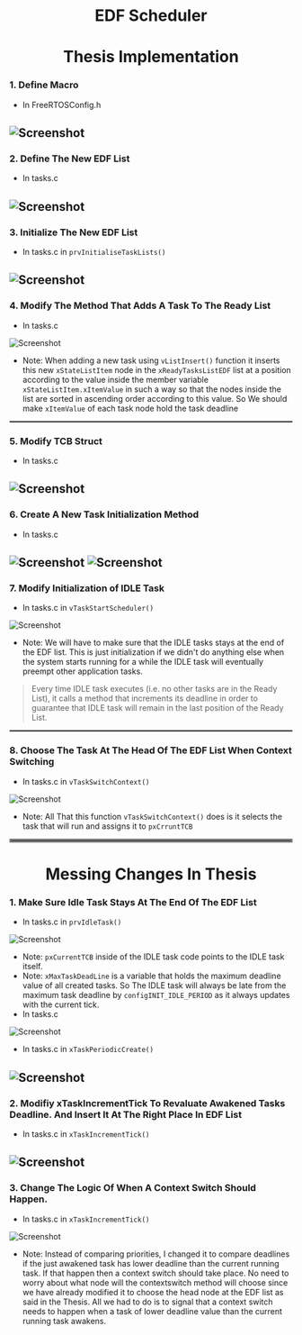<h1 align="center">EDF Scheduler</h1>

<h1 align="center">Thesis Implementation</h1>

### 1. Define Macro
- In FreeRTOSConfig.h

![Screenshot](screenshots/Pasted%20image%2020220923234008.png)
---

### 2. Define The New EDF List
- In tasks.c

![Screenshot](screenshots/Pasted%20image%2020220923221401.png)
---

### 3. Initialize The New EDF List
- In tasks.c in `prvInitialiseTaskLists()`

![Screenshot](screenshots/Pasted%20image%2020220923221925.png)
---

### 4. Modify The Method That Adds A Task To The Ready List
- In tasks.c

![Screenshot](screenshots/Pasted%20image%2020220923224300.png)
- Note: When adding a new task using `vListInsert()` function it inserts this new `xStateListItem` node in the `xReadyTasksListEDF` list at a position according to the value inside the member variable `xStateListItem.xItemValue` in such a way so that the nodes inside the list are sorted in ascending order according to this value. So We should make `xItemValue` of each task node hold the task deadline

<hr style="border:1px solid gray">

### 5. Modify TCB Struct
- In tasks.c

![Screenshot](screenshots/Pasted%20image%2020220923224935.png)
---

### 6. Create A New Task Initialization Method
- In tasks.c

![Screenshot](screenshots/Pasted%20image%2020220923231453.png)
![Screenshot](screenshots/Pasted%20image%2020220923231417.png)
---

### 7. Modify Initialization of IDLE Task
- In tasks.c in `vTaskStartScheduler()`

![Screenshot](screenshots/Pasted%20image%2020220923231857.png)
- Note: We will have to make sure that the IDLE tasks stays at the end of the EDF list. This is just initialization if we didn't do anything else when the system starts running for a while the IDLE task will eventually preempt other application tasks.
> Every time IDLE task executes (i.e. no other tasks are in the Ready List), it calls a method that increments its deadline in order to guarantee that IDLE task will remain in the last position of the Ready List.

<hr style="border:1px solid gray">

### 8. Choose The Task At The Head Of The EDF List When Context Switching
- In tasks.c in `vTaskSwitchContext()`

![Screenshot](screenshots/Pasted%20image%2020220923233123.png)
- Note:  All That this function `vTaskSwitchContext()` does is it selects the task that will run and assigns it to `pxCrruntTCB`

<hr style="border:3px solid gray">

<h1 align="center">Messing Changes In Thesis</h1>


### 1. Make Sure Idle Task Stays At The End Of The EDF List

- In tasks.c in `prvIdleTask()`

![Screenshot](screenshots/Pasted%20image%2020220924023633.png)
- Note: `pxCurrentTCB` inside of the IDLE task code points to the IDLE task itself.
- Note: `xMaxTaskDeadLine` is a variable that holds the maximum deadline value of all created tasks. So The IDLE task will always be late from the maximum task deadline by `configINIT_IDLE_PERIOD` as it always updates with the current tick.
- In tasks.c 

![Screenshot](screenshots/Pasted%20image%2020220924031208.png)
- In tasks.c in `xTaskPeriodicCreate()`

![Screenshot](screenshots/Pasted%20image%2020220924031043.png)
---

### 2. Modifiy xTaskIncrementTick To Revaluate Awakened Tasks Deadline. And Insert It At The Right Place In EDF List
- In tasks.c in `xTaskIncrementTick()`

![Screenshot](screenshots/Pasted%20image%2020220924025044.png)
---

### 3. Change The Logic Of When A Context Switch Should Happen.

- In tasks.c in `xTaskIncrementTick()`

![Screenshot](screenshots/Pasted%20image%2020220924030036.png)
- Note: Instead of comparing priorities, I changed it to compare deadlines if the just awakened task has lower deadline than the current running task. If that happen then a context switch should take place. No need to worry about what node will the contextswitch method will choose since we have already modified it to choose the head node at the EDF list as said in the Thesis. All we had to do is to signal that a context switch needs to happen when a task of lower deadline value than the current running task awakens.

